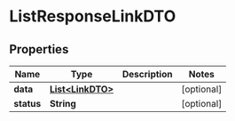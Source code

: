 

# ListResponseLinkDTO


## Properties

| Name | Type | Description | Notes |
|------------ | ------------- | ------------- | -------------|
|**data** | [**List&lt;LinkDTO&gt;**](LinkDTO.md) |  |  [optional] |
|**status** | **String** |  |  [optional] |




